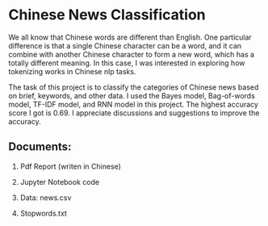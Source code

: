 # Chinese News Classification

We all know that Chinese words are different than English. One particular difference is that a single Chinese character can be a word, and it can combine with another Chinese character to form a new word, which has a totally different meaning. In this case, I was interested in exploring how tokenizing works in Chinese nlp tasks. 

The task of this project is to classify the categories of Chinese news based on brief, keywords, and other data. I used the Bayes model, Bag-of-words model, TF-IDF model, and RNN model in this project. The highest accuracy score I got is 0.69. I appreciate discussions and suggestions to improve the accuracy.

## Documents:
1. Pdf Report (writen in Chinese)

2. Jupyter Notebook code

3. Data: news.csv

4. Stopwords.txt
